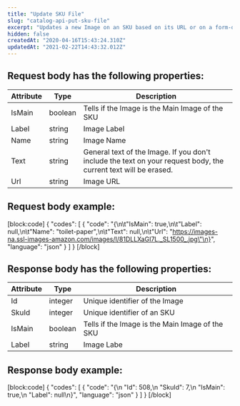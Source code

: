 ```yaml
---
title: "Update SKU File"
slug: "catalog-api-put-sku-file"
excerpt: "Updates a new Image on an SKU based on its URL or on a form-data request body"
hidden: false
createdAt: "2020-04-16T15:43:24.310Z"
updatedAt: "2021-02-22T14:43:32.012Z"
---
```

## Request body has the following properties:

| Attribute | Type    | Description                                     |
| --------- | ------- | ----------------------------------------------- |
| IsMain    | boolean | Tells if the Image is the Main Image of the SKU |
| Label     | string  | Image Label                                     |
| Name      | string  | Image Name                                      |
| Text      | string  | General text of the Image. If you don't include the text on your request body, the current text will be erased.                       |
| Url       | string  | Image URL                                       |

## Request body example:
[block:code]
{
  "codes": [
    {
      "code": "{\n\t\"IsMain\": true,\n\t\"Label\": null,\n\t\"Name\": \"toilet-paper\",\n\t\"Text\": null,\n\t\"Url\": \"https://images-na.ssl-images-amazon.com/images/I/81DLLXaGI7L._SL1500_.jpg\"\n}",
      "language": "json"
    }
  ]
}
[/block]
## Response body has the following properties:

| Attribute | Type    | Description                                     |
| --------- | ------- | ----------------------------------------------- |
| Id        | integer | Unique identifier of the Image                  |
| SkuId     | integer | Unique identifier of an SKU                     |
| IsMain    | boolean | Tells if the Image is the Main Image of the SKU |
| Label     | string  | Image Labe                                      |

## Response body example:
[block:code]
{
  "codes": [
    {
      "code": "{\n    \"Id\": 508,\n    \"SkuId\": 7,\n    \"IsMain\": true,\n    \"Label\": null\n}",
      "language": "json"
    }
  ]
}
[/block]